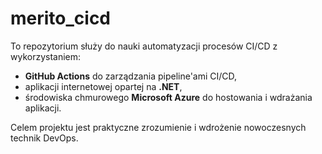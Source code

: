 # merito_cicd

To repozytorium służy do nauki automatyzacji procesów CI/CD z wykorzystaniem:

- **GitHub Actions** do zarządzania pipeline'ami CI/CD,
- aplikacji internetowej opartej na **.NET**,
- środowiska chmurowego **Microsoft Azure** do hostowania i wdrażania aplikacji.

Celem projektu jest praktyczne zrozumienie i wdrożenie nowoczesnych technik DevOps.